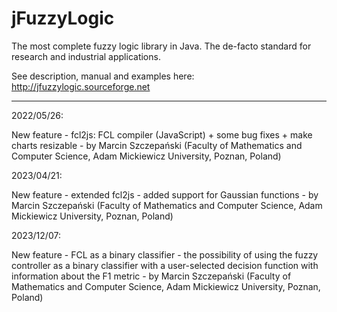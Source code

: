 jFuzzyLogic
===========

The most complete fuzzy logic library in Java. The de-facto standard for research and industrial applications.

See description, manual and examples here: http://jfuzzylogic.sourceforge.net

<hr>

2022/05/26:

New feature - fcl2js: FCL compiler (JavaScript) + some bug fixes + make charts resizable - by Marcin Szczepański (Faculty of Mathematics and Computer Science, Adam Mickiewicz University, Poznan, Poland)

2023/04/21:

New feature - extended fcl2js - added support for Gaussian functions - by Marcin Szczepański (Faculty of Mathematics and Computer Science, Adam Mickiewicz University, Poznan, Poland)

2023/12/07:

New feature - FCL as a binary classifier - the possibility of using the fuzzy controller as a binary classifier with a user-selected decision function with information about the F1 metric  - by Marcin Szczepański (Faculty of Mathematics and Computer Science, Adam Mickiewicz University, Poznan, Poland)
